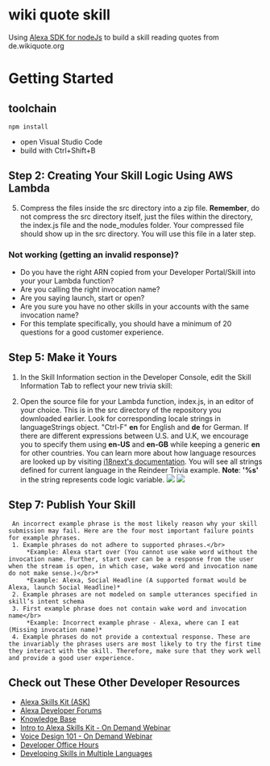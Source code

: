 # wiki quote skill

Using [Alexa SDK for nodeJs](https://github.com/alexa/alexa-skills-kit-sdk-for-nodejs) to build 
a skill reading quotes from de.wikiquote.org

# Getting Started

## toolchain

  ```
  npm install
  ```
  - open Visual Studio Code
  - build with Ctrl+Shift+B

## Step 2: Creating Your Skill Logic Using AWS Lambda

 5. Compress the files inside the src directory into a zip file. **Remember**, do not compress the src directory itself, just the files within the directory, the index.js file and the node_modules folder. Your compressed file should show up in the src directory. You will use this file in a later step.

### Not working (getting an invalid response)?
* Do you have the right ARN copied from your Developer Portal/Skill into your your Lambda function?
* Are you calling the right invocation name?
* Are you saying launch, start or open?
* Are you sure you have no other skills in your accounts with the same invocation name?
* For this template specifically, you should have a minimum of 20 questions for a good customer experience.

## Step 5: Make it Yours

 1. In the Skill Information section in the Developer Console, edit the Skill Information Tab to reflect your new trivia skill:

 2. Open the source file for your Lambda function, index.js, in an editor of your choice. This is in the src directory of the repository you downloaded earlier. Look for corresponding locale strings in languageStrings object. "Ctrl-F" **en** for English and **de** for German. If there are different expressions between U.S. and U.K, we encourage you to specify them using **en-US** and **en-GB** while keeping a generic **en** for other countries. You can learn more about how language resources are looked up by visiting [i18next's documentation](http://i18next.com/translate/). You will see all strings defined for current language in the Reindeer Trivia example. **Note**: **'%s'** in the string represents code logic variable.
![](https://s3.amazonaws.com/lantern-code-samples-images/trivia/source_code1.png)
![](https://s3.amazonaws.com/lantern-code-samples-images/trivia/source_code2.png)


## Step 7: Publish Your Skill

     An incorrect example phrase is the most likely reason why your skill submission may fail. Here are the four most important failure points for example phrases.
     1. Example phrases do not adhere to supported phrases.</br>
         *Example: Alexa start over (You cannot use wake word without the invocation name. Further, start over can be a response from the user when the stream is open, in which case, wake word and invocation name do not make sense.)</br>*
         *Example: Alexa, Social Headline (A supported format would be Alexa, launch Social Headline)*
     2. Example phrases are not modeled on sample utterances specified in skill’s intent schema
     3. First example phrase does not contain wake word and invocation name</br>
         *Example: Incorrect example phrase - Alexa, where can I eat (Missing invocation name)*
     4. Example phrases do not provide a contextual response. These are the invariably the phrases users are most likely to try the first time they interact with the skill. Therefore, make sure that they work well and provide a good user experience.

## Check out These Other Developer Resources

* [Alexa Skills Kit (ASK)](https://developer.amazon.com/ask)
* [Alexa Developer Forums](https://forums.developer.amazon.com/spaces/165/index.html)
* [Knowledge Base](https://goto.webcasts.com/starthere.jsp?ei=1090197)
* [Intro to Alexa Skills Kit  - On Demand Webinar](https://goto.webcasts.com/starthere.jsp?ei=1090197)
* [Voice Design 101 - On Demand Webinar](https://goto.webcasts.com/starthere.jsp?ei=1087594)
* [Developer Office Hours](https://attendee.gotowebinar.com/rt/8389200425172113931)
* [Developing Skills in Multiple Languages](https://developer.amazon.com/public/solutions/alexa/alexa-skills-kit/docs/developing-skills-in-multiple-languages)

